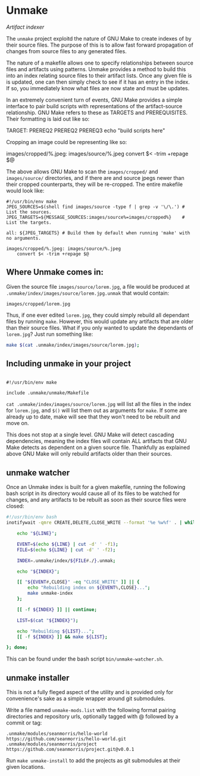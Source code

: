 # Unmake
*Artifact indexer*

The `unmake` project exploitd the nature of GNU Make to create indexes of by their source files. The purpose of this is to allow fast forward propagation of changes from source files to any generated files.

The nature of a makefile allows one to specify relationships between source files and artifacts using patterns. Unmake provides a method to build this into an index relating source files to their artifact lists. Once any given file is is updated, one can then simply check to see if it has an entry in the index. If so, you immediately know what files are now state and must be updates.

In an extremely convenient turn of events, GNU Make provides a simple interface to pair build scripts with representations of the artifact-source relationship. GNU Make refers to these as TARGETS and PREREQUISITES. Their formatting is laid out like so:

TARGET: PREREQ2 PREREQ2 PREREQ3
	echo "build scripts here"

Cropping an image could be representing like so:

images/cropped/%.jpeg: images/source/%.jpeg
	convert $< -trim +repage $@

The above allows GNU Make to scan the `images/cropped/` and `images/source/` directories, and if there are and source jpegs newer than their cropped counterparts, they will be re-cropped. The entire makefile would look like:

```make
#!/usr/bin/env make
JPEG_SOURCES=$(shell find images/source -type f | grep -v '\/\.') # List the sources.
JPEG_TARGETS=${MESSAGE_SOURCES:images/source%=images/cropped%}    # List the targets.

all: ${JPEG_TARGETS} # Build them by default when running 'make' with no arguments.

images/cropped/%.jpeg: images/source/%.jpeg
	convert $< -trim +repage $@
```

## Where Unmake comes in:

Given the source file `images/source/lorem.jpg`, a file would be produced at `.unmake/index/images/source/lorem.jpg.unmak` that would contain:

```plaintext
images/cropped/lorem.jpg
```

Thus, if one ever edited `lorem.jpg`, they could simply rebuild all dependant files by running `make`. However, this would update any artifacts that are older than their source files. What if you only wanted to update the dependants of `lorem.jpg`? Just run something like:

```bash
make $(cat .unmake/index/images/source/lorem.jpg);
```

## Including unmake in your project

```bash

```


```make
#!/usr/bin/env make

include .unmake/unmake/Makefile

```

`cat .unmake/index/images/source/lorem.jpg` will list all the files in the index for `lorem.jpg`, and `$()` will list them out as arguments for `make`. If some are already up to date, make will see that they won't need to be rebuilt and move on.

This does not stop at a single level. GNU Make will detect cascading dependencies, meaning the index files will contain ALL artifacts that GNU Make detects as dependent on a given source file. Thankfully as explained above GNU Make will only rebuild artifacts older than their sources.

## unmake watcher

Once an Unmake index is built for a given makefile, running the following bash script in its directory would cause all of its files to be watched for changes, and any artifacts to be rebuilt as soon as their source files were closed:

```bash
#!/usr/bin/env bash
inotifywait -qmre CREATE,DELETE,CLOSE_WRITE --format '%e %w%f' . | while read LINE; do {

	echo "${LINE}";

	EVENT=$(echo ${LINE} | cut -d' ' -f1);
	FILE=$(echo ${LINE} | cut -d' ' -f2);

	INDEX=.unmake/index/${FILE#./}.unmak;

	echo "${INDEX}";

	[[ "${EVENT#,CLOSE}" -eq "CLOSE_WRITE" ]] || {
		echo "Rebuilding index on ${EVENT%,CLOSE}...";
		make unmake-index
	};

	[[ -f ${INDEX} ]] || continue;

	LIST=$(cat "${INDEX}");

	echo "Rebuilding ${LIST}...";
	[[ -f ${INDEX} ]] && make ${LIST};

}; done;
```

This can be found under the bash script `bin/unmake-watcher.sh`.

## unmake installer

This is not a fully fleged aspect of the utility and is provided only for convenience's sake as a simple wrapper around git submodules.

Write a file named `unmake-mods.list` with the following format pairing directories and repository urls, optionally tagged with @ followed by a commit or tag:

```plaintext
.unmake/modules/seanmorris/hello-world https://github.com/seanmorris/hello-world.git
.unmake/modules/seanmorris/project https://github.com/seanmorris/project.git@v0.0.1
```

Run `make unmake-install` to add the projects as git submodules at their given locations.